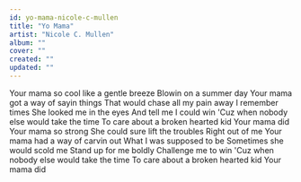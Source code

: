 ```yaml
---
id: yo-mama-nicole-c-mullen
title: "Yo Mama"
artist: "Nicole C. Mullen"
album: ""
cover: ""
created: ""
updated: ""
---
```


Your mama so cool like a gentle breeze
Blowin on a summer day
Your mama got a way of sayin things
That would chase all my pain away
I remember times
She looked me in the eyes
And tell me I could win
'Cuz when nobody else would take the time
To care about a broken hearted kid
Your mama did
Your mama so strong
She could sure lift the troubles
Right out of me
Your mama had a way of carvin out
What I was supposed to be
Sometimes she would scold me
Stand up for me boldly
Challenge me to win
'Cuz when nobody else would take the time
To care about a broken hearted kid
Your mama did